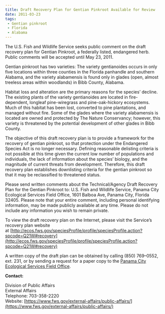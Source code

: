 ```yaml
---
title: Draft Recovery Plan for Gentian Pinkroot Available for Review
date: 2011-03-23
tags:
 - Gentian pinkroot
 - Florida
 - Alabama
---
```


The U.S. Fish and Wildlife Service seeks public comment on the draft recovery plan for Gentian Pinkroot, a federally listed, endangered herb. Public comments will be accepted until May 23, 2011.

Gentian pinkroot has two varieties: The variety gentianoides occurs in only five locations within three counties in the Florida panhandle and southern Alabama, and the variety alabamensis is found only in glades (open, almost treeless areas within woodlands) in Bibb County, Alabama.

Habitat loss and alteration are the primary reasons for the species’ decline. The existing plants of the variety gentianoides are located in fire-dependent, longleaf pine-wiregrass and pine-oak-hickory ecosystems. Much of this habitat has been lost, converted to pine plantations, and managed without fire. Some of the glades where the variety alabamensis is located are owned and protected by The Nature Conservancy; however, this variety is threatened by the potential development of other glades in Bibb County.

The objective of this draft recovery plan is to provide a framework for the recovery of gentian pinkroot, so that protection under the Endangered Species Act is no longer necessary. Defining reasonable delisting criteria is not possible at this time given the current low number of populations and individuals, the lack of information about the species’ biology, and the magnitude of current threats from development. Therefore, this draft recovery plan establishes downlisting criteria for the gentian pinkroot so that it may be reclassified to threatened status.

Please send written comments about the Technical/Agency Draft Recovery Plan for the Gentian Pinkroot to: U.S. Fish and Wildlife Service, Panama City Ecological Services Field Office, 1601 Balboa Ave, Panama City, Florida 32405\. Please note that your entire comment, including personal identifying information, may be made publicly available at any time. Please do not include any information you wish to remain private.

To view the draft recovery plan on the Internet, please visit the Service’s recovery plan website at [http://ecos.fws.gov/speciesProfile/profile/speciesProfile.action?spcode=Q21W#recovery](http://ecos.fws.gov/speciesProfile/profile/speciesProfile.action?spcode=Q21W#recovery)

A written copy of the draft plan can be obtained by calling (850) 769–0552, ext. 231, or by sending a request for a paper copy to the [Panama City Ecological Services Field Office](http://www.fws.gov/panamacity/).

**Contact:**

Division of Public Affairs  
External Affairs  
Telephone: 703-358-2220  
Website: [https://www.fws.gov/external-affairs/public-affairs/](https://www.fws.gov/external-affairs/public-affairs/)
